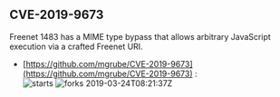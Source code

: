 ## CVE-2019-9673
 Freenet 1483 has a MIME type bypass that allows arbitrary JavaScript execution via a crafted Freenet URI.

- [https://github.com/mgrube/CVE-2019-9673](https://github.com/mgrube/CVE-2019-9673) :  
![starts](https://img.shields.io/github/stars/mgrube/CVE-2019-9673.svg) 
![forks](https://img.shields.io/github/forks/mgrube/CVE-2019-9673.svg) 
2019-03-24T08:21:37Z

